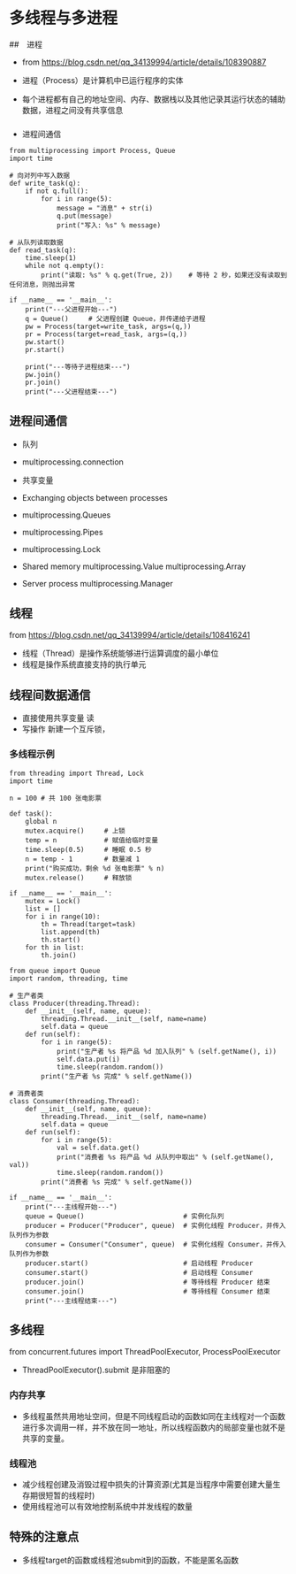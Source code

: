 # 多线程与多进程

##　进程

- from https://blog.csdn.net/qq_34139994/article/details/108390887

- 进程（Process）是计算机中已运行程序的实体
- 每个进程都有自己的地址空间、内存、数据栈以及其他记录其运行状态的辅助数据，进程之间没有共享信息

### 

- 进程间通信

```
from multiprocessing import Process, Queue
import time

# 向对列中写入数据
def write_task(q):
    if not q.full():
        for i in range(5):
            message = "消息" + str(i)
            q.put(message)
            print("写入: %s" % message)

# 从队列读取数据
def read_task(q):
    time.sleep(1)
    while not q.empty():
        print("读取: %s" % q.get(True, 2))    # 等待 2 秒，如果还没有读取到任何消息，则抛出异常

if __name__ == '__main__':
    print("---父进程开始---")
    q = Queue()     # 父进程创建 Queue，并传递给子进程
    pw = Process(target=write_task, args=(q,))
    pr = Process(target=read_task, args=(q,))
    pw.start()
    pr.start()

    print("---等待子进程结束---")
    pw.join()
    pr.join()
    print("---父进程结束---")
```

## 进程间通信

- 队列
- multiprocessing.connection
- 共享变量

- Exchanging objects between processes
- multiprocessing.Queues
- multiprocessing.Pipes
- multiprocessing.Lock
- Shared memory multiprocessing.Value multiprocessing.Array
- Server process multiprocessing.Manager


## 线程

from https://blog.csdn.net/qq_34139994/article/details/108416241

- 线程（Thread）是操作系统能够进行运算调度的最小单位
- 线程是操作系统直接支持的执行单元

## 线程间数据通信

- 直接使用共享变量 读
- 写操作 新建一个互斥锁，

### 多线程示例

```
from threading import Thread, Lock
import time

n = 100 # 共 100 张电影票

def task():
    global n
    mutex.acquire()     # 上锁
    temp = n            # 赋值给临时变量
    time.sleep(0.5)     # 睡眠 0.5 秒
    n = temp - 1        # 数量减 1
    print("购买成功，剩余 %d 张电影票" % n)
    mutex.release()     # 释放锁

if __name__ == '__main__':
    mutex = Lock() 
    list = []
    for i in range(10):
        th = Thread(target=task)
        list.append(th)
        th.start()
    for th in list:
        th.join()
```

```
from queue import Queue
import random, threading, time

# 生产者类
class Producer(threading.Thread):
    def __init__(self, name, queue):
        threading.Thread.__init__(self, name=name)
        self.data = queue
    def run(self):
        for i in range(5):
            print("生产者 %s 将产品 %d 加入队列" % (self.getName(), i))
            self.data.put(i)
            time.sleep(random.random())
        print("生产者 %s 完成" % self.getName())

# 消费者类
class Consumer(threading.Thread):
    def __init__(self, name, queue):
        threading.Thread.__init__(self, name=name)
        self.data = queue
    def run(self):
        for i in range(5):
            val = self.data.get()
            print("消费者 %s 将产品 %d 从队列中取出" % (self.getName(), val))
            time.sleep(random.random())
        print("消费者 %s 完成" % self.getName())

if __name__ == '__main__':
    print("---主线程开始---")
    queue = Queue()                         # 实例化队列
    producer = Producer("Producer", queue)  # 实例化线程 Producer，并传入队列作为参数
    consumer = Consumer("Consumer", queue)  # 实例化线程 Consumer，并传入队列作为参数
    producer.start()                        # 启动线程 Producer
    consumer.start()                        # 启动线程 Consumer
    producer.join()                         # 等待线程 Producer 结束
    consumer.join()                         # 等待线程 Consumer 结束
    print("---主线程结束---")
```


## 多线程

from concurrent.futures import ThreadPoolExecutor, ProcessPoolExecutor

- ThreadPoolExecutor().submit 是非阻塞的

### 内存共享

- 多线程虽然共用地址空间，但是不同线程启动的函数如同在主线程对一个函数进行多次调用一样，并不放在同一地址，所以线程函数内的局部变量也就不是共享的变量。


### 线程池

- 减少线程创建及消毁过程中损失的计算资源(尤其是当程序中需要创建大量生存期很短暂的线程时)
- 使用线程池可以有效地控制系统中并发线程的数量

## 特殊的注意点

- 多线程target的函数或线程池submit到的函数，不能是匿名函数